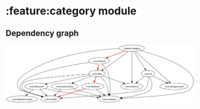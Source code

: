 # :feature:category module
## Dependency graph
![Dependency graph](../../docs/images/graphs/dep_graph_feature_category.svg)
